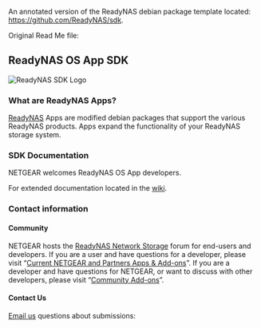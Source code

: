 An annotated version of the ReadyNAS debian package template located: https://github.com/ReadyNAS/sdk.


Original Read Me file:


## ReadyNAS OS App SDK
![ReadyNAS SDK Logo](https://apps.readynas.com/pages/wp-content/uploads/2017/02/readynas-sdk-banner-1024x338.jpg "ReadyNAS SDK Logo")


### What are ReadyNAS Apps?
[ReadyNAS](https://www.netgear.com/readynas) Apps are modified debian packages that support the various ReadyNAS products. Apps expand the functionality of your ReadyNAS storage system.



### SDK Documentation
NETGEAR welcomes ReadyNAS OS App developers.

For extended documentation located in the [wiki](https://github.com/ReadyNAS/sdk/wiki).


### Contact information
#### Community
NETGEAR hosts the [ReadyNAS Network Storage](https://community.netgear.com/t5/ReadyNAS-Network-Storage/ct-p/readynas) forum for end-users and developers. If you are a user and have questions for a developer, please visit “[Current NETGEAR and Partners Apps & Add-ons](https://community.netgear.com/t5/Current-NETGEAR-and-Partners/bd-p/readynas-current-apps-add-ons)”. If you are a developer and have questions for NETGEAR, or want to discuss with other developers, please visit “[Community Add-ons](https://community.netgear.com/t5/Community-Add-ons/bd-p/readynas-community-add-ons)”.


#### Contact Us
[Email us](<mailto:devreadynas@netgear.com>) questions about submissions:
